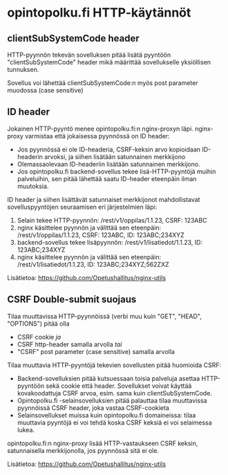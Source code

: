 # opintopolku.fi HTTP-käytännöt

## clientSubSystemCode header

HTTP-pyynnön tekevän sovelluksen pitää lisätä pyyntöön "clientSubSystemCode" header mikä määrittää sovellukselle yksiöllisen tunnuksen.

Sovellus voi lähettää clientSubSystemCode:n myös post parameter muodossa (case sensitive)

## ID header

Jokainen HTTP-pyyntö menee opintopolku.fi:n nginx-proxyn läpi. nginx-proxy varmistaa että jokaisessa pyynnössä on ID header:
* Jos pyynnössä ei ole ID-headeria, CSRF-keksin arvo kopioidaan ID-headerin arvoksi, ja siihen lisätään satunnainen merkkijono
* Olemassaolevaan ID-headeriin lisätään satunnainen merkkijono.
* Jos opintopolku.fi backend-sovellus tekee lisä-HTTP-pyyntöjä muihin palveluihin, sen pitää lähettää saatu ID-header eteenpäin ilman muutoksia.

ID header ja siihen lisättävät satunnaiset merkkijonot mahdollistavat sovelluspyyntöjen seuraamisen eri järjestelmien läpi:

1. Selain tekee HTTP-pyynnön: /rest/v1/oppilas/1.1.23, CSRF: 123ABC
2. nginx käsittelee pyynnön ja välittää sen eteenpäin: /rest/v1/oppilas/1.1.23, CSRF: 123ABC, ID: 123ABC;234XYZ
3. backend-sovellus tekee lisäpyynnön: /rest/v1/lisatiedot/1.1.23, ID: 123ABC;234XYZ
4. nginx käsittelee pyynnön ja välittää sen eteenpäin: /rest/v1/lisatiedot/1.1.23, ID: 123ABC;234XYZ;562ZXZ

Lisätietoa: https://github.com/Opetushallitus/nginx-utils

## CSRF Double-submit suojaus

Tilaa muuttavissa HTTP-pyynnöissä (verbi muu kuin "GET", "HEAD", "OPTIONS") pitää olla
* CSRF cookie *ja*
* CSRF http-header samalla arvolla *tai*
* "CSRF" post parameter (case sensitive) samalla arvolla

Tilaa muuttavia HTTP-pyyntöjä tekevien sovellusten pitää huomioida CSRF:
* Backend-sovelluksien pitää kutsuessaan toisia palveluja asettaa HTTP-pyyntöön sekä cookie että header. Sovellukset voivat käyttää kovakoodattuja CSRF arvoa, esim. sama kuin clientSubSystemCode.
* Opintopolku.fi -selainsovelluksien pitää palauttaa tilaa muuttavissa pyynnöissä CSRF header, joka vastaa CSRF-cookieta
* Selainsovellukset muissa kuin opintopolku.fi domaineissa: tilaa muuttavia pyyntöjä ei voi tehdä koska CSRF keksiä ei voi selaimessa lukea.

opintopolku.fi:n nginx-proxy lisää HTTP-vastaukseen CSRF keksin, satunnaisella merkkijonolla, jos pyynnössä sitä ei ole.

Lisätietoa: https://github.com/Opetushallitus/nginx-utils

